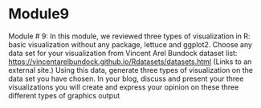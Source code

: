 # Module9

Module # 9:
In this module, we reviewed three types of visualization in R: basic visualization without any package, lettuce and ggplot2.
Choose any data set for your visualization from Vincent Arel Bundock dataset list: https://vincentarelbundock.github.io/Rdatasets/datasets.html (Links to an external site.)
Using this data, generate three types of visualization on the data set you have chosen. In your blog, discuss and present your three visualizations you will create and express your opinion on these three different types of graphics output
